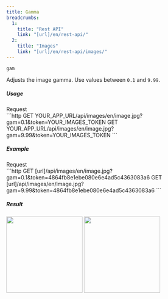 ```yaml
---
title: Gamma
breadcrumbs:
  1:
    title: "Rest API"
    link: "[url]/en/rest-api/"
  2:
    title: "Images"
    link: "[url]/en/rest-api/images/"
---
```


`gam`

Adjusts the image gamma. Use values between `0.1` and `9.99`.

##### Usage

<div class="file-header">Request</div>
```http
GET YOUR_APP_URL/api/images/en/image.jpg?gam=0.1&token=YOUR_IMAGES_TOKEN
GET YOUR_APP_URL/api/images/en/image.jpg?gam=9.99&token=YOUR_IMAGES_TOKEN
```

##### Example

<div class="file-header">Request</div>
```http
GET [url]/api/images/en/image.jpg?gam=0.1&token=4864fb8e1ebe080e6e4ad5c4363083a6
GET [url]/api/images/en/image.jpg?gam=9.99&token=4864fb8e1ebe080e6e4ad5c4363083a6
```

##### Result

<img width="200" class="inline" src="[url]/api/images/en/image.jpg?gam=0.1&token=4864fb8e1ebe080e6e4ad5c4363083a6">
<img width="200" class="inline" src="[url]/api/images/en/image.jpg?gam=9.99&token=4864fb8e1ebe080e6e4ad5c4363083a6">
